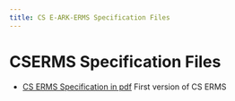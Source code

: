 ```yaml
---
title: CS E-ARK-ERMS Specification Files
---
```

CSERMS Specification Files
=======================

- [CS ERMS Specification in pdf](./E-ARK_ERMS.pdf)
  First version of CS ERMS
